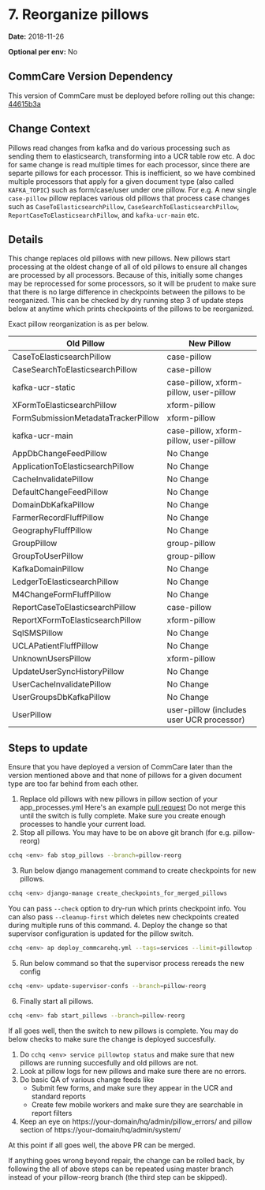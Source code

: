 # 7. Reorganize pillows

**Date:** 2018-11-26

**Optional per env:** No

## CommCare Version Dependency
This version of CommCare must be deployed before rolling out this change:
[44615b3a](https://github.com/dimagi/commcare-hq/commit/44615b3a1eea823dc01a09c9809adae0b0f29812)


## Change Context
Pillows read changes from kafka and do various processing such as sending them to
elasticsearch, transforming into a UCR table row etc. A doc for same change is read
multiple times for each processor, since there are separte pillows for each processor.
This is inefficient, so we have combined multiple processors that apply for a
given document type (also called `KAFKA_TOPIC`) such as form/case/user under
one pillow. For e.g. A new single `case-pillow` pillow replaces
various old pillows that process case changes such as `CaseToElasticsearchPillow`,
`CaseSearchToElasticsearchPillow`, `ReportCaseToElasticsearchPillow`,
and `kafka-ucr-main` etc. 

## Details
This change replaces old pillows with new pillows. New pillows start
processing at the oldest change of all of old pillows to ensure all changes
are processed by all processors. Because of this, initially some changes may be 
reprocessed for some processors, so it will be prudent to make sure that there is
no large difference in checkpoints between the pillows to be reorganized.
This can be checked by dry running step 3 of update steps below at anytime which
prints checkpoints of the pillows to be reorganized.

Exact pillow reorganization is as per below.

Old Pillow | New Pillow
-- | --
CaseToElasticsearchPillow | case-pillow
CaseSearchToElasticsearchPillow | case-pillow
kafka-ucr-static | case-pillow, xform-pillow, user-pillow
XFormToElasticsearchPillow | xform-pillow
FormSubmissionMetadataTrackerPillow | xform-pillow
kafka-ucr-main | case-pillow, xform-pillow, user-pillow
AppDbChangeFeedPillow | No Change
ApplicationToElasticsearchPillow | No Change
CacheInvalidatePillow | No Change
DefaultChangeFeedPillow | No Change
DomainDbKafkaPillow | No Change
FarmerRecordFluffPillow | No Change
GeographyFluffPillow | No Change
GroupPillow | group-pillow
GroupToUserPillow | group-pillow
KafkaDomainPillow | No Change
LedgerToElasticsearchPillow | No Change
M4ChangeFormFluffPillow | No Change
ReportCaseToElasticsearchPillow | case-pillow
ReportXFormToElasticsearchPillow | xform-pillow
SqlSMSPillow | No Change
UCLAPatientFluffPillow | No Change
UnknownUsersPillow | xform-pillow
UpdateUserSyncHistoryPillow | No Change
UserCacheInvalidatePillow | No Change
UserGroupsDbKafkaPillow | No Change
UserPillow | user-pillow  (includes user UCR processor)

## Steps to update
Ensure that you have deployed a version of CommCare later than the version mentioned above
and that none of pillows for a given document type are too far behind from each other.

1. Replace old pillows with new pillows in pillow section of your app_processes.yml
   Here's an example [pull request](https://github.com/dimagi/commcare-cloud/pull/2415)
   Do not merge this until the switch is fully complete. Make sure you create enough
   processes to handle your current load.
2. Stop all pillows. You may have to be on above git branch (for e.g. pillow-reorg)
```bash   
cchq <env> fab stop_pillows --branch=pillow-reorg
```
3. Run below django management command to create checkpoints for new pillows.
```bash   
cchq <env> django-manage create_checkpoints_for_merged_pillows
```
You can pass `--check` option to dry-run which prints checkpoint info.
You can also pass `--cleanup-first` which deletes new checkpoints created during
multiple runs of this command.
4. Deploy the change so that supervisor configuration is updated for the pillow switch.
```bash   
cchq <env> ap deploy_commcarehq.yml --tags=services --limit=pillowtop --branch=pillow-reorg
```
5. Run below command so that the supervisor process rereads the new config
```bash   
cchq <env> update-supervisor-confs --branch=pillow-reorg
```
6. Finally start all pillows.
```bash    
cchq <env> fab start_pillows --branch=pillow-reorg
```

If all goes well, then the switch to new pillows is complete.
You may do below checks to make sure the change is deployed succesfully.

1. Do `cchq <env> service pillowtop status` and make sure that new pillows are running succesfully and old pillows are not.
2. Look at pillow logs for new pillows and make sure there are no errors.
3. Do basic QA of various change feeds like
   - Submit few forms, and make sure they appear in the UCR and standard reports
   - Create few mobile workers and make sure they are searchable in report filters
4. Keep an eye on https://your-domain/hq/admin/pillow_errors/ and pillow section of
   https://your-domain/hq/admin/system/

At this point if all goes well, the above PR can be merged.

If anything goes wrong beyond repair, the change can be rolled back, by following
the all of above steps can be repeated using master branch instead of 
your pillow-reorg branch (the third step can be skipped).
